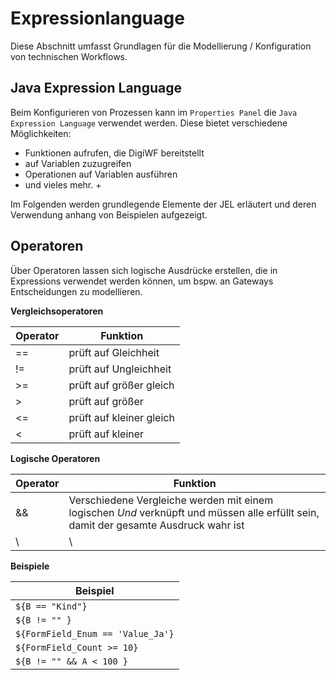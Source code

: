 # Expressionlanguage

Diese Abschnitt umfasst Grundlagen für die Modellierung / Konfiguration von technischen Workflows.

## Java Expression Language

Beim Konfigurieren von Prozessen kann im `Properties Panel` die `Java Expression Language` verwendet werden. Diese
bietet verschiedene Möglichkeiten:

* Funktionen aufrufen, die DigiWF bereitstellt
* auf Variablen zuzugreifen
* Operationen auf Variablen ausführen
* und vieles mehr. +

Im Folgenden werden grundlegende Elemente der JEL erläutert und deren Verwendung anhang von Beispielen aufgezeigt.

## Operatoren

Über Operatoren lassen sich logische Ausdrücke erstellen, die in Expressions verwendet werden können, um bspw. an
Gateways Entscheidungen zu modellieren.

**Vergleichsoperatoren**

| Operator | Funktion                 |
|----------|--------------------------|
| ==       | prüft auf Gleichheit     |
| !=       | prüft auf Ungleichheit   |
| >=       | prüft auf größer gleich  |
| >        | prüft auf größer         |
| <=       | prüft auf kleiner gleich |
| <        | prüft auf kleiner        |

**Logische Operatoren**

| Operator | Funktion                                                                                                                             |
|----------|--------------------------------------------------------------------------------------------------------------------------------------|
| &&       | Verschiedene Vergleiche werden mit einem logischen *Und* verknüpft und müssen alle erfüllt sein, damit der gesamte Ausdruck wahr ist |
| \        | \                                                                                                                                    | | Verschiedene Vergleiche werden mit einem logischen *Oder* verknüpft. Sobald ein Vergleich wahr ist, ist der gesamte Ausdruck wahr |

**Beispiele**

| Beispiel                          |
|-----------------------------------|
| `${B == "Kind"}`                  | Die Variable *B* enthält den Wert *Kind* |
| `${B != "" }`                     | Die Variable *B* ist *nicht leer* |
| `${FormField_Enum == 'Value_Ja'}` | Die Variable *FormField_Enum* ist gleich dem Wert *Value_Ja* |
| `${FormField_Count >= 10}`        | Die Variable *FormField_Count* ist *größer gleich 10* |
| `${B != "" && A < 100 }`          | Die Variable *B* ist *nicht leer* und *A* ist kleiner *100* |
